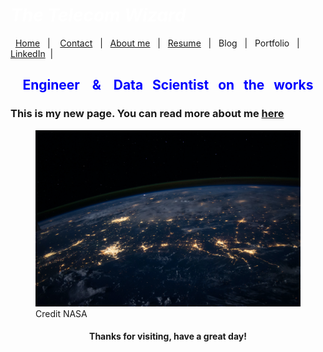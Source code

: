 #  *<span style="color:white">The Telecom Wizard  </span>*


&nbsp;&nbsp;[Home](https://manuelsr26.github.io/)&nbsp;&nbsp; | &nbsp;&nbsp; [Contact](mailto:manuel.isr@outlook.com) &nbsp;&nbsp;|&nbsp;&nbsp; [About me](https://manuelsr26.github.io/about)&nbsp;&nbsp; | &nbsp;&nbsp;[Resume](https://manuelsr26.github.io/cv)&nbsp;&nbsp; | &nbsp;&nbsp;Blog&nbsp;&nbsp; | &nbsp;&nbsp;Portfolio&nbsp;&nbsp; |&nbsp;&nbsp; [LinkedIn](https://www.linkedin.com/in/manuel-silva-ramirez/)&nbsp;&nbsp;| 


## <center> <span style="color:blue"> Engineer &nbsp;&nbsp; & &nbsp;&nbsp; Data &nbsp;&nbsp;Scientist &nbsp;&nbsp;on &nbsp;&nbsp;the &nbsp;&nbsp;works </span>  </center>


### This is my new page. You can read more about me [here](https://manuelsr26.github.io/about) 



<figure>
    <img src="/nasa-Q1p7bh3SHj8-unsplash.jpg"
         alt="Credit: NASA">
    <figcaption>Credit NASA</figcaption>
</figure>
  
#### <center> Thanks for visiting, have a great day! </center>

